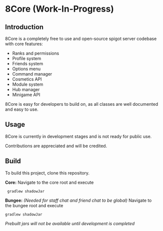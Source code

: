 # 8Core (Work-In-Progress)

## Introduction
8Core is a completely free to use and open-source spigot server codebase with core features:

- Ranks and permissions
- Profile system
- Friends system
- Options menu
- Command manager
- Cosmetics API
- Module system
- Hub manager
- Minigame API

8Core is easy for developers to build on, as all classes are well documented and easy to use.

## Usage
8Core is currently in development stages and is not ready for public use. 

Contributions are appreciated and will be credited.

## Build
To build this project, clone this repository.

**Core:**
Navigate to the core root and execute
   
     gradlew shadowJar

**Bungee:** *(Needed for staff chat and friend chat to be global)*
Navigate to the bungee root and execute

    gradlew shadowJar

*Prebuilt jars will not be available until development is completed*
